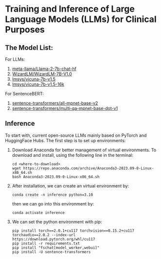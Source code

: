 # Training and Inference of Large Language Models (LLMs) for Clinical Purposes

## The Model List:

For LLMs:
   1. [meta-llama/Llama-2-7b-chat-hf](https://huggingface.co/meta-llama/Llama-2-7b-chat-hf)
   2. [WizardLM/WizardLM-7B-V1.0](https://huggingface.co/WizardLM/WizardLM-7B-V1.0)
   3. [lmsys/vicuna-7b-v1.5](https://huggingface.co/lmsys/vicuna-7b-v1.5)
   4. [lmsys/vicuna-7b-v1.5-16k](https://huggingface.co/lmsys/vicuna-7b-v1.5-16k)

For SentenceBERT:
   1. [sentence-transformers/all-mpnet-base-v2](https://huggingface.co/sentence-transformers/all-mpnet-base-v2)
   2. [sentence-transformers/multi-qa-mpnet-base-dot-v1](https://huggingface.co/sentence-transformers/multi-qa-mpnet-base-dot-v1)

## Inference

To start with, current open-source LLMs mainly based on PyTorch and HuggingFace Hubs. The first step is to set up environments:

1. Download Anaconda for better management of virtual environments. To download and install, using the following line in the terminal:
   ```{bash}
   cd <where-to-download>
   wget https://repo.anaconda.com/archive/Anaconda3-2023.09-0-Linux-x86_64.sh
   bash Anaconda3-2023.09-0-Linux-x86_64.sh
   ```
2. After installation, we can create an virtual environment by:
   ```{bash}
   conda create -n inference python=3.10
   ```
   then we can go into this environment by:
   ```{bash}
   conda activate inference
   ```
3. We can set the python environment with pip:
   ```{bash}
   pip install torch==2.0.1+cu117 torchvision==0.15.2+cu117 torchaudio==2.0.2 --index-url https://download.pytorch.org/whl/cu117
   pip install -r requirements.txt
   pip install "fschat[model_worker,webui]"
   pip install -U sentence-transformers
   ```

<!-- For runing inference, we have to prepare two things locally:
1. Local LLM Weights, if the nodes can have access to the internet, we can also use the online HuggingFace Model Hubs.
2. Local File for inference, to fit this code, the file have to be reformatted to a .jsonl file, in which each line presents one sample and is formatted as:
   ```
   {'sample_idx': <sample_idx>, 'instruction': <input_query>}
   ```
   Basically, we can use json package in Python to generate such formats. We have an code example [here](./inference/generate_dummydata.py).


Here can we start inference! Using these lines:
```{bash}
cd <path-to-this-repo>/inference/
bash ./llm_inference.sh <local_model_path> <input_jsonl_file> <output_file_directory_name> <number-of-gpu-to-use>
```
Then we can check the output jsonl file in output/<output_file_directory_name>/results.jsonl.
 -->


<!-- ## Fine-tuning



To start with, current open-source LLMs mainly based on PyTorch and HuggingFace Hubs. The first step is to set up environments:

1. Download Anaconda for better management of virtual environments. To download and install, using the following line in the terminal:
   ```{bash}
   cd <where-to-download>
   wget https://repo.anaconda.com/archive/Anaconda3-2023.09-0-Linux-x86_64.sh
   bash Anaconda3-2023.09-0-Linux-x86_64.sh
   ```
2. After installation, we can create an virtual environment by:
   ```{bash}
   conda create -n llm_inference python=3.10
   ```
   then we can go into this environment by:
   ```{bash}
   conda activate llm_finetune
   ```
3. We can set the python environment with pip:

   *Note: Below is the instruction for A100 for Vidul*
   ```{bash}
   conda install cudatoolkit-dev -c conda-forge
   conda install pytorch==2.0.1 torchvision==0.15.2 torchaudio==2.0.2 pytorch-cuda=11.7 -c pytorch -c nvidia
   cd <path-to-this-repo>/fine-tune/
   pip install -r requirements.txt
   ```
   Then we have to install flash-attention for accelerated training, [flash-attn](https://github.com/Dao-AILab/flash-attention): 
   To install:
   1. Make sure that PyTorch is installed.
   2. Make sure that `packaging` is installed (`pip install packaging`)
   3. Make sure that `ninja` is installed and that it works correctly (e.g. `ninja
   --version` then `echo $?` should return exit code 0). If not (sometimes `ninja
   --version` then `echo $?` returns a nonzero exit code), uninstall then reinstall
   `ninja` (`pip uninstall -y ninja && pip install ninja`). Without `ninja`,
   compiling can take a very long time (2h) since it does not use multiple CPU
   cores. With `ninja` compiling takes 3-5 minutes on a 64-core machine.
   4. Then:
   ```sh
   pip install flash-attn --no-build-isolation
   ```
   Alternatively you can compile from source:
   ```sh
   python setup.py install
   ```


   *Note: Below is the instruction for V100 for Sara*
   ```{bash}
   conda install cudatoolkit-dev -c conda-forge
   conda install pytorch==2.0.1 torchvision==0.15.2 torchaudio==2.0.2 pytorch-cuda=11.7 -c pytorch -c nvidia
   cd <path-to-this-repo>/fine-tune/
   pip install -r requirements.txt
   ```
   



After setting up environments, for runing fine-tuning, we also have to prepare two things locally:
1. Local LLM Weights, if the nodes can have access to the internet, we can also use the online HuggingFace Model Hubs.
2. Local File for fine-tuning, to fit this code, the file have to be reformatted to a .jsonl file, in which each line presents one sample and is formatted as:
   ```
   {'sample_idx': <sample_idx>, 'instruction': <input_query>, 'output': <input_query>}
   ```
   Basically, we can use json package in Python to generate such formats. We have an code example [here](./inference/generate_dummydata.py).

*It should be noted that: Flash Attention which is a framework for fast fine-tuning with higher speed and low memory cost does not support V100. Therefore for A100, you can use llama_train.sh or llama2_train.sh for fine-tuning, which depends on the LLM you base on. For V100, you can use main_llama_noflash.sh for both llama and llama2. And This is why we have different env set up for Vidul and Sara.* 

Here can we start fine-tuning! Using these lines:
```{bash}
cd <path-to-this-repo>/fine-tune/
bash ./llama_train.sh <local_model_path> <input_jsonl_file> <output_file_directory_name> <number-of-gpu-to-use>
```
Then we can check the fine-tuned model in output/<output_file_directory_name>/




## SentenceBERT

Setting up environments:

1. Download Anaconda for better management of virtual environments. To download and install, using the following line in the terminal:
   ```{bash}
   cd <where-to-download>
   wget https://repo.anaconda.com/archive/Anaconda3-2023.09-0-Linux-x86_64.sh
   bash Anaconda3-2023.09-0-Linux-x86_64.sh
   ```
2. After installation, we can create an virtual environment by:
   ```{bash}
   conda create -n sentencebert python=3.10
   ```
   then we can go into this environment by:
   ```{bash}
   conda activate sentencebert
   ```
3. We can set the python environment with pip:
   ```{bash}
   pip install torch==2.0.1+cu117 torchvision==0.15.2+cu117 torchaudio==2.0.2 --index-url https://download.pytorch.org/whl/cu117
   cd <path-to-this-repo>/sentenceBERT/
   pip install -r requirements.txt
   pip install -U sentence-transformers
   ```

After Setting Up environment, we have to download the embedding model locally or use the Huggingface Hub. The accessible models are listed [here](https://www.sbert.net/docs/pretrained_models.html#). 

Then prepare all your sentences or terms for embeddings to a jsonl file with each line, here is an example:
```
{'input': 'harvard medical school'}
```

Finally, we can generate the sentence embedding by:
```{bash}
cd <path-to-this-repo>/sentenceBERT/
CUDA_VISIBLE_DEVICES=0 python main.py <jsonl-file-of-sentences> <local-model-path> <output-dir-name>
```
The sentence embeddings will be saved to a .pkl file in './sentenceBERT/output/output-dir-name/embeddings.pkl'

To load the saved sentence embedding for other use, you can run the following lines in a Python:
```{python}
import pickle
with open(<path-to-embeddings.pkl>, "rb") as fIn:
    stored_data = pickle.load(fIn)
    stored_sentences = stored_data['sentences']
    stored_embeddings = stored_data['embeddings']
```
 -->

